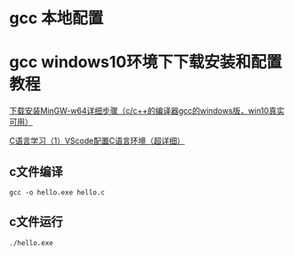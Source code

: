 <!--
 * @Author: harvey
 * @Date: 2022-10-03 22:41:25
 * @LastEditors: harvey
 * @LastEditTime: 2022-10-03 23:27:35
 * @FilePath: \learn\learnC\01_hello_c\README.md
 * @Description:gcc本地配置
-->
# gcc 本地配置

# gcc windows10环境下下载安装和配置教程


[下载安装MinGW-w64详细步骤（c/c++的编译器gcc的windows版，win10真实可用）](https://blog.csdn.net/jjxcsdn/article/details/123058745)	

[C语言学习（1）VScode配置C语言环境（超详细）](https://blog.csdn.net/qq_44150801/article/details/120760230)



## c文件编译

`gcc -o hello.exe hello.c` 

## c文件运行

`./hello.exe`
